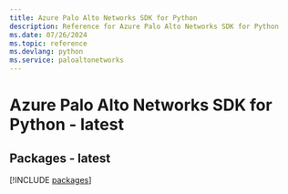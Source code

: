 ```yaml
---
title: Azure Palo Alto Networks SDK for Python
description: Reference for Azure Palo Alto Networks SDK for Python
ms.date: 07/26/2024
ms.topic: reference
ms.devlang: python
ms.service: paloaltonetworks
---
```

# Azure Palo Alto Networks SDK for Python - latest
## Packages - latest
[!INCLUDE [packages](palo-alto-networks-index.md)]